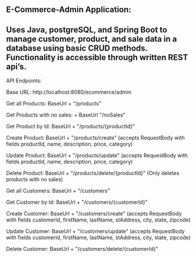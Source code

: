 E-Commerce-Admin Application:
---

Uses Java, postgreSQL, and Spring Boot to manage customer, product, and sale data in a database using basic CRUD methods. Functionality is accessible through written REST api’s.
------------------------------------------------------
API Endpoints:

Base URL: http://localhost:8080/ecommerce/admin

Get all Products: BaseUrl + "/products"

Get Products with no sales: + BaseUrl "/noSales"

Get Product by Id: BaseUrl + "/products/{productId}"

Create Product: BaseUrl + "/products/create" (accepts RequestBody with fields productId, name, description, price, category)

Update Product: BaseUrl + "/products/update" (accepts RequestBody with fields productId, name, description, price, category)

Delete Product: BaseUrl + "/products/delete/{productId}" (Only deletes products with no sales)

Get all Customers: BaseUrl + "/customers" 

Get Customer by Id: BaseUrl + "/customers/{customerId}"

Create Customer: BaseUrl + "/customers/create" (accepts RequestBody with fields customerId, firstName, lastName, stAddress, city, state, zipcode)

Update Customer: BaseUrl + "/customers/update" (accepts RequestBody with fields customerId, firstName, lastName, stAddress, city, state, zipcode)

Delete Customer: BaseUrl + "/customers/delete/{customerId}"

